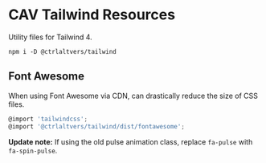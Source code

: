 # CAV Tailwind Resources

Utility files for Tailwind 4.

```shell
npm i -D @ctrlaltvers/tailwind
```

## Font Awesome

When using Font Awesome via CDN, can drastically reduce the size of CSS files.

```js
@import 'tailwindcss';
@import '@ctrlaltvers/tailwind/dist/fontawesome';
```

**Update note:** If using the old pulse animation class, replace `fa-pulse` with `fa-spin-pulse`.

